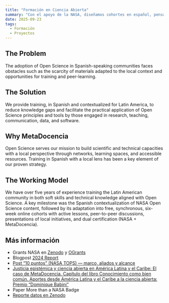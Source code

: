 ```yaml
---
title: "Formación en Ciencia Abierta"
summary: "Con el apoyo de la NASA, diseñamos cohortes en español, pensadas para América Latina, para promover principios y herramientas de Ciencia Abierta."
date: 2025-09-23
tags:
  - Formación
  - Proyectos
---
```


## The Problem
The adoption of Open Science in Spanish-speaking communities faces obstacles such as the scarcity of materials adapted to the local context and opportunities for training and peer-learning.

## The Solution
We provide training, in Spanish and contextualized for Latin America, to reduce knowledge gaps and facilitate the practical application of Open Science principles and tools by those engaged in research, teaching, communication, data, and software.

## Why MetaDocencia
Open Science serves our mission to build scientific and technical capacities with a local perspective through networks, learning spaces, and accessible resources. Training in Spanish with a local lens has been a key element of our proven strategy.

## The Working Model
We have over five years of experience training the Latin American community in both soft skills and technical knowledge aligned with Open Science.
A key milestone was the  Spanish contextualization of NASA Open Science content, followed by its adaptation into free, synchronous, six-week online cohorts with active lessons, peer-to-peer discussions, presentations of local initiatives, and dual certification (NASA + MetaDocencia).

## Más información
* Grants NASA en [Zenodo](https://zenodo.org/records/8215455) y [OGrants](https://www.ogrants.org/grants/team_ols_2023) 
* Blogpost [2024 Report](https://mdnv.netlify.app/en/post/2025/20250313-reporte2024/)
* [Post “10 puntos” (NASA TOPS) — marco, aliados y alcance](https://mdnv.netlify.app/post/nasatops10puntos/) 
* [Justicia epistémica y ciencia abierta en América Latina y el Caribe: El caso de MetaDocencia. Capítulo del libro Conocimiento como bien común. Aportes desde América Latina y el Caribe a la ciencia abierta: Premio “Dominique Babini”](https://libreria.clacso.org/publicacion.php?p=4470&c=2)
* Paper More than a NASA Badge
* [Reporte datos en Zenodo](https://zenodo.org/records/15882571) 

